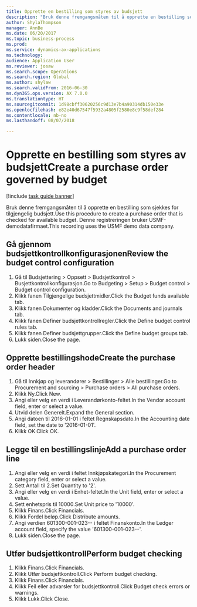 ```yaml
--- 
title: Opprette en bestilling som styres av budsjett
description: "Bruk denne fremgangsmåten til å opprette en bestilling som sjekkes for tilgjengelig budsjett."
author: ShylaThompson
manager: AnnBe
ms.date: 06/20/2017
ms.topic: business-process
ms.prod: 
ms.service: dynamics-ax-applications
ms.technology: 
audience: Application User
ms.reviewer: josaw
ms.search.scope: Operations
ms.search.region: Global
ms.author: shylaw
ms.search.validFrom: 2016-06-30
ms.dyn365.ops.version: AX 7.0.0
ms.translationtype: HT
ms.sourcegitcommit: 1d98cbff30620256c9d13e7b4a90314db150e33e
ms.openlocfilehash: e82e40d67547f5932a4805f2580e8c9f58def284
ms.contentlocale: nb-no
ms.lasthandoff: 08/07/2018

---
```

# <a name="create-a-purchase-order-governed-by-budget"></a><span data-ttu-id="49dbc-103">Opprette en bestilling som styres av budsjett</span><span class="sxs-lookup"><span data-stu-id="49dbc-103">Create a purchase order governed by budget</span></span>

[!include [task guide banner](../../includes/task-guide-banner.md)]

<span data-ttu-id="49dbc-104">Bruk denne fremgangsmåten til å opprette en bestilling som sjekkes for tilgjengelig budsjett.</span><span class="sxs-lookup"><span data-stu-id="49dbc-104">Use this procedure to create a purchase order that is checked for available budget.</span></span> <span data-ttu-id="49dbc-105">Denne registreringen bruker USMF-demodatafirmaet.</span><span class="sxs-lookup"><span data-stu-id="49dbc-105">This recording uses the USMF demo data company.</span></span>


## <a name="review-the-budget-control-configuration"></a><span data-ttu-id="49dbc-106">Gå gjennom budsjettkontrollkonfigurasjonen</span><span class="sxs-lookup"><span data-stu-id="49dbc-106">Review the budget control configuration</span></span>
1. <span data-ttu-id="49dbc-107">Gå til Budsjettering > Oppsett > Budsjettkontroll > Busjettkontrollkonfigurasjon.</span><span class="sxs-lookup"><span data-stu-id="49dbc-107">Go to Budgeting > Setup > Budget control > Budget control configuration.</span></span>
2. <span data-ttu-id="49dbc-108">Klikk fanen Tilgjengelige budsjettmidler.</span><span class="sxs-lookup"><span data-stu-id="49dbc-108">Click the Budget funds available tab.</span></span>
3. <span data-ttu-id="49dbc-109">Klikk fanen Dokumenter og kladder.</span><span class="sxs-lookup"><span data-stu-id="49dbc-109">Click the Documents and journals tab.</span></span>
4. <span data-ttu-id="49dbc-110">Klikk fanen Definer budsjettkontrollregler.</span><span class="sxs-lookup"><span data-stu-id="49dbc-110">Click the Define budget control rules tab.</span></span>
5. <span data-ttu-id="49dbc-111">Klikk fanen Definer budsjettgrupper.</span><span class="sxs-lookup"><span data-stu-id="49dbc-111">Click the Define budget groups tab.</span></span>
6. <span data-ttu-id="49dbc-112">Lukk siden.</span><span class="sxs-lookup"><span data-stu-id="49dbc-112">Close the page.</span></span>

## <a name="create-the-purchase-order-header"></a><span data-ttu-id="49dbc-113">Opprette bestillingshode</span><span class="sxs-lookup"><span data-stu-id="49dbc-113">Create the purchase order header</span></span>
1. <span data-ttu-id="49dbc-114">Gå til Innkjøp og leverandører > Bestillinger > Alle bestillinger.</span><span class="sxs-lookup"><span data-stu-id="49dbc-114">Go to Procurement and sourcing > Purchase orders > All purchase orders.</span></span>
2. <span data-ttu-id="49dbc-115">Klikk Ny.</span><span class="sxs-lookup"><span data-stu-id="49dbc-115">Click New.</span></span>
3. <span data-ttu-id="49dbc-116">Angi eller velg en verdi i Leverandørkonto-feltet.</span><span class="sxs-lookup"><span data-stu-id="49dbc-116">In the Vendor account field, enter or select a value.</span></span>
4. <span data-ttu-id="49dbc-117">Utvid delen Generelt.</span><span class="sxs-lookup"><span data-stu-id="49dbc-117">Expand the General section.</span></span>
5. <span data-ttu-id="49dbc-118">Angi datoen til 2016-01-01 i feltet Regnskapsdato.</span><span class="sxs-lookup"><span data-stu-id="49dbc-118">In the Accounting date field, set the date to '2016-01-01'.</span></span>
6. <span data-ttu-id="49dbc-119">Klikk OK.</span><span class="sxs-lookup"><span data-stu-id="49dbc-119">Click OK.</span></span>

## <a name="add-a-purchase-order-line"></a><span data-ttu-id="49dbc-120">Legge til en bestillingslinje</span><span class="sxs-lookup"><span data-stu-id="49dbc-120">Add a purchase order line</span></span>
1. <span data-ttu-id="49dbc-121">Angi eller velg en verdi i feltet Innkjøpskategori.</span><span class="sxs-lookup"><span data-stu-id="49dbc-121">In the Procurement category field, enter or select a value.</span></span>
2. <span data-ttu-id="49dbc-122">Sett Antall til 2.</span><span class="sxs-lookup"><span data-stu-id="49dbc-122">Set Quantity to '2'.</span></span>
3. <span data-ttu-id="49dbc-123">Angi eller velg en verdi i Enhet-feltet.</span><span class="sxs-lookup"><span data-stu-id="49dbc-123">In the Unit field, enter or select a value.</span></span>
4. <span data-ttu-id="49dbc-124">Sett enhetspris til 10000.</span><span class="sxs-lookup"><span data-stu-id="49dbc-124">Set Unit price to '10000'.</span></span>
5. <span data-ttu-id="49dbc-125">Klikk Finans.</span><span class="sxs-lookup"><span data-stu-id="49dbc-125">Click Financials.</span></span>
6. <span data-ttu-id="49dbc-126">Klikk Fordel beløp.</span><span class="sxs-lookup"><span data-stu-id="49dbc-126">Click Distribute amounts.</span></span>
7. <span data-ttu-id="49dbc-127">Angi verdien 601300-001-023-- i feltet Finanskonto.</span><span class="sxs-lookup"><span data-stu-id="49dbc-127">In the Ledger account field, specify the value '601300-001-023--'.</span></span>
8. <span data-ttu-id="49dbc-128">Lukk siden.</span><span class="sxs-lookup"><span data-stu-id="49dbc-128">Close the page.</span></span>

## <a name="perform-budget-checking"></a><span data-ttu-id="49dbc-129">Utfør budsjettkontroll</span><span class="sxs-lookup"><span data-stu-id="49dbc-129">Perform budget checking</span></span>
1. <span data-ttu-id="49dbc-130">Klikk Finans.</span><span class="sxs-lookup"><span data-stu-id="49dbc-130">Click Financials.</span></span>
2. <span data-ttu-id="49dbc-131">Klikk Utfør budsjettkontroll.</span><span class="sxs-lookup"><span data-stu-id="49dbc-131">Click Perform budget checking.</span></span>
3. <span data-ttu-id="49dbc-132">Klikk Finans.</span><span class="sxs-lookup"><span data-stu-id="49dbc-132">Click Financials.</span></span>
4. <span data-ttu-id="49dbc-133">Klikk Feil eller advarsler for budsjettkontroll.</span><span class="sxs-lookup"><span data-stu-id="49dbc-133">Click Budget check errors or warnings.</span></span>
5. <span data-ttu-id="49dbc-134">Klikk Lukk.</span><span class="sxs-lookup"><span data-stu-id="49dbc-134">Click Close.</span></span>


